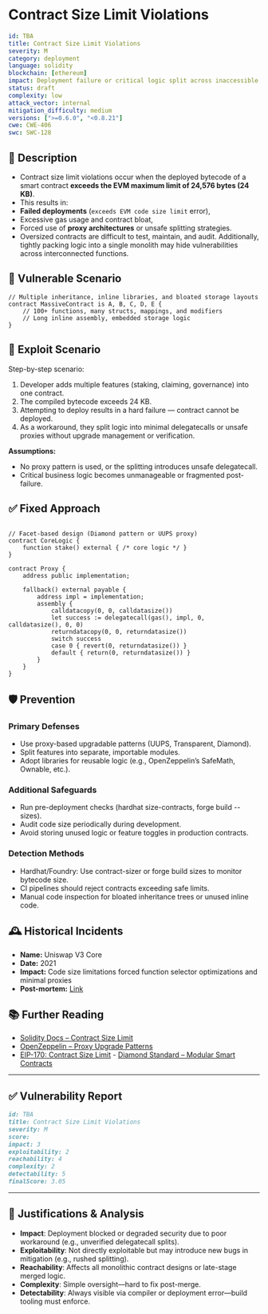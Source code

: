 # Contract Size Limit Violations

```YAML
id: TBA
title: Contract Size Limit Violations 
severity: M
category: deployment
language: solidity
blockchain: [ethereum]
impact: Deployment failure or critical logic split across inaccessible contracts
status: draft
complexity: low
attack_vector: internal
mitigation_difficulty: medium
versions: [">=0.6.0", "<0.8.21"]
cwe: CWE-406
swc: SWC-128
```


## 📝 Description

- Contract size limit violations occur when the deployed bytecode of a smart contract **exceeds the EVM maximum limit of 24,576 bytes (24 KB)**. 
- This results in:
- **Failed deployments** (`exceeds EVM code size limit` error),
- Excessive gas usage and contract bloat,
- Forced use of **proxy architectures** or unsafe splitting strategies.
- Oversized contracts are difficult to test, maintain, and audit. Additionally, tightly packing logic into a single monolith may hide vulnerabilities across interconnected functions.

## 🚨 Vulnerable Scenario

```solidity
// Multiple inheritance, inline libraries, and bloated storage layouts
contract MassiveContract is A, B, C, D, E {
    // 100+ functions, many structs, mappings, and modifiers
    // Long inline assembly, embedded storage logic
}
```


## 🧪 Exploit Scenario

Step-by-step scenario:

1. Developer adds multiple features (staking, claiming, governance) into one contract.
2. The compiled bytecode exceeds 24 KB.
3. Attempting to deploy results in a hard failure — contract cannot be deployed.
4. As a workaround, they split logic into minimal delegatecalls or unsafe proxies without upgrade management or verification.

**Assumptions:**

- No proxy pattern is used, or the splitting introduces unsafe delegatecall.
- Critical business logic becomes unmanageable or fragmented post-failure.

## ✅ Fixed Approach


``` solidity

// Facet-based design (Diamond pattern or UUPS proxy)
contract CoreLogic {
    function stake() external { /* core logic */ }
}

contract Proxy {
    address public implementation;

    fallback() external payable {
        address impl = implementation;
        assembly {
            calldatacopy(0, 0, calldatasize())
            let success := delegatecall(gas(), impl, 0, calldatasize(), 0, 0)
            returndatacopy(0, 0, returndatasize())
            switch success
            case 0 { revert(0, returndatasize()) }
            default { return(0, returndatasize()) }
        }
    }
}
```


## 🛡️ Prevention

### Primary Defenses

- Use proxy-based upgradable patterns (UUPS, Transparent, Diamond).
- Split features into separate, importable modules.
- Adopt libraries for reusable logic (e.g., OpenZeppelin’s SafeMath, Ownable, etc.).

### Additional Safeguards

- Run pre-deployment checks (hardhat size-contracts, forge build --sizes).
- Audit code size periodically during development.
- Avoid storing unused logic or feature toggles in production contracts.

### Detection Methods

- Hardhat/Foundry: Use contract-sizer or forge build sizes to monitor bytecode size.
- CI pipelines should reject contracts exceeding safe limits.
- Manual code inspection for bloated inheritance trees or unused inline code.

## 🕰️ Historical Incidents

- **Name:** Uniswap V3 Core 
- **Date:** 2021 
- **Impact:** Code size limitations forced function selector optimizations and minimal proxies 
- **Post-mortem:** [Link](https://uniswap.org/blog/uniswap-v3-core) 


## 📚 Further Reading

- [Solidity Docs – Contract Size Limit](https://docs.soliditylang.org/en/latest/introduction-to-smart-contracts.html#contract-size) 
- [OpenZeppelin – Proxy Upgrade Patterns](https://docs.openzeppelin.com/upgrades-plugins/1.x/) 
- [EIP-170: Contract Size Limit](https://eips.ethereum.org/EIPS/eip-170) - [Diamond Standard – Modular Smart Contracts](https://eips.ethereum.org/EIPS/eip-2535) 

---
## ✅ Vulnerability Report
```markdown
id: TBA
title: Contract Size Limit Violations 
severity: M
score:
impact: 3         
exploitability: 2
reachability: 4   
complexity: 2     
detectability: 5  
finalScore: 3.05
```

---

## 📄 Justifications & Analysis

- **Impact**: Deployment blocked or degraded security due to poor workaround (e.g., unverified delegatecall splits).
- **Exploitability**: Not directly exploitable but may introduce new bugs in mitigation (e.g., rushed splitting).
- **Reachability**: Affects all monolithic contract designs or late-stage merged logic.
- **Complexity**: Simple oversight—hard to fix post-merge.
- **Detectability**: Always visible via compiler or deployment error—build tooling must enforce.
